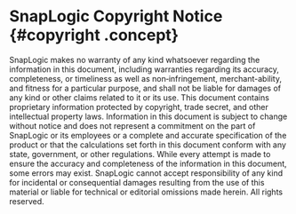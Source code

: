 # SnapLogic Copyright Notice {#copyright .concept}

SnapLogic makes no warranty of any kind whatsoever regarding the information in this document, including warranties regarding its accuracy, completeness, or timeliness as well as non‐infringement, merchant-ability, and fitness for a particular purpose, and shall not be liable for damages of any kind or other claims related to it or its use. This document contains proprietary information protected by copyright, trade secret, and other intellectual property laws. Information in this document is subject to change without notice and does not represent a commitment on the part of SnapLogic or its employees or a complete and accurate specification of the product or that the calculations set forth in this document conform with any state, government, or other regulations. While every attempt is made to ensure the accuracy and completeness of the information in this document, some errors may exist. SnapLogic cannot accept responsibility of any kind for incidental or consequential damages resulting from the use of this material or liable for technical or editorial omissions made herein. All rights reserved.

